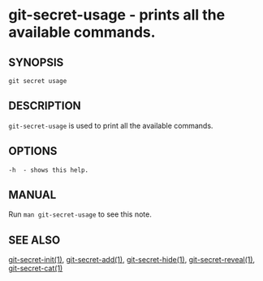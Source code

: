 git-secret-usage - prints all the available commands.
=====================================================

## SYNOPSIS

    git secret usage


## DESCRIPTION
`git-secret-usage` is used to print all the available commands.


## OPTIONS

    -h  - shows this help.


## MANUAL

Run `man git-secret-usage` to see this note.


## SEE ALSO

[git-secret-init(1)](http://git-secret.io/git-secret-init), [git-secret-add(1)](http://git-secret.io/git-secret-add),
[git-secret-hide(1)](http://git-secret.io/git-secret-hide), [git-secret-reveal(1)](http://git-secret.io/git-secret-reveal),
[git-secret-cat(1)](http://git-secret.io/git-secret-cat)
